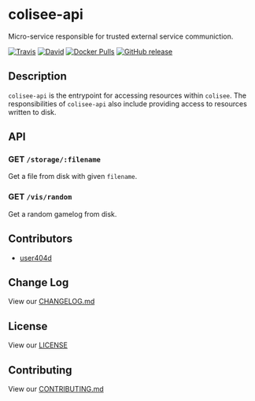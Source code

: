 # colisee-api

Micro-service responsible for trusted external service communiction.

[![Travis](https://img.shields.io/travis/siggame/colisee-api.svg?style=flat-square)](https://travis-ci.org/siggame/colisee-api)
[![David](https://img.shields.io/david/siggame/colisee-api.svg?style=flat-square)](\ )
[![Docker Pulls](https://img.shields.io/docker/pulls/siggame/colisee-api.svg?style=flat-square)](https://hub.docker.com/r/siggame/colisee-api/)
[![GitHub release](https://img.shields.io/github/release/siggame/colisee-api.svg?style=flat-square)](https://github.com/siggame/colisee-api/releases)

## Description

`colisee-api` is the entrypoint for accessing resources within `colisee`. The responsibilities of `colisee-api` also
include providing access to resources written to disk.

## API

### GET `/storage/:filename`

Get a file from disk with given `filename`.

### GET `/vis/random`

Get a random gamelog from disk.

## Contributors

- [user404d](https://github.com/user404d)

## Change Log

View our [CHANGELOG.md](https://github.com/siggame/colisee-api/blob/master/CHANGELOG.md)

## License

View our [LICENSE](https://github.com/siggame/colisee/blob/master/LICENSE)

## Contributing

View our [CONTRIBUTING.md](https://github.com/siggame/colisee/blob/master/CONTRIBUTING.md)
